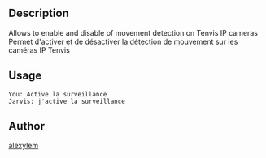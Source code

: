 <!---
IMPORTANT
=========
This README.md is displayed in the WebStore as well as within Jarvis app
Please do not change the structure of this file
Fill-in Description, Usage & Author sections
Make sure to rename the [en] folder into the language code your plugin is written in (ex: fr, es, de, it...)
For multi-language plugin:
- clone the language directory and translate commands/functions.sh
- optionally write the Description / Usage sections in several languages
-->
## Description
Allows to enable and disable of movement detection on Tenvis IP cameras
Permet d'activer et de désactiver la détection de mouvement sur les caméras IP Tenvis

## Usage
```
You: Active la surveillance
Jarvis: j'active la surveillance
```

## Author
[alexylem](https://github.com/alexylem)
